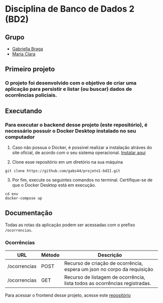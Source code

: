 # Disciplina de Banco de Dados 2 (BD2)
## Grupo
- [Gabriella Braga](https://github.com/gabs44)
- [Maria Clara](https://github.com/marysclair)
## Primeiro projeto

### O projeto foi desenvolvido com o objetivo de criar uma aplicação para persistir e listar (ou buscar) dados de ocorrências policiais.

## Executando
### Para executar o backend desse projeto (este repositório), é necessário possuir o Docker Desktop instalado no seu computador

1. Caso não possua o Docker, é possível realizar a instalação atráves do site oficial, de acordo com o seu sistema operacional.
[Instalar aqui](https://www.docker.com/products/docker-desktop/)

2. Clone esse repositório em um diretório na sua máquina
```
git clone https://github.com/gabs44/projeto1-bdII.git
```
3. Por fim, execute os seguintes comandos no terminal. Certifique-se de que o Docker Desktop está em execução.

```
cd env
docker-compose up
```
## Documentação

Todas as rotas da aplicação podem ser acessadas com o prefixo `/ocorrencias`.

### Ocorrências

URL | Método | Descrição 
------|------------|-----
/ocorrencias | POST | Recurso de criação de ocorrência, espera um json no corpo da requisição
/ocorrencias | GET | Recurso de listagem de ocorrência, lista todos as ocorrências registradas.


Para acessar o frontend desse projeto, acesse este [repositório](https://github.com/marysclair/Projeto-1-BANCO-II)
